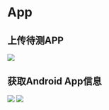 # App

## 上传待测APP
<img src="/assets/upload_app.png" class="zoom">

## 获取Android App信息
<img src="/assets/aapt_btn_click.png" class="zoom">
<img src="/assets/aapt_dumped.png" class="zoom">